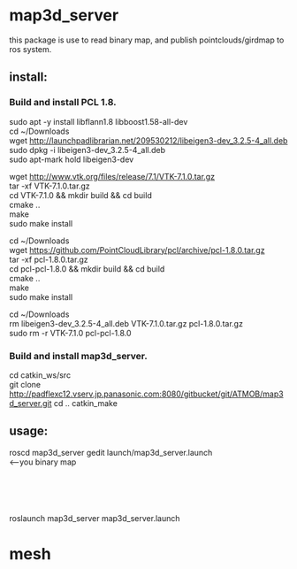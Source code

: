 # map3d_server

this package is use to read binary map, and publish pointclouds/girdmap to ros system.  

## install:

### Build and install PCL 1.8.
sudo apt -y install libflann1.8 libboost1.58-all-dev  
cd ~/Downloads  
wget http://launchpadlibrarian.net/209530212/libeigen3-dev_3.2.5-4_all.deb  
sudo dpkg -i libeigen3-dev_3.2.5-4_all.deb  
sudo apt-mark hold libeigen3-dev  

wget http://www.vtk.org/files/release/7.1/VTK-7.1.0.tar.gz  
tar -xf VTK-7.1.0.tar.gz  
cd VTK-7.1.0 && mkdir build && cd build  
cmake ..  
make                                                               
sudo make install  

cd ~/Downloads  
wget https://github.com/PointCloudLibrary/pcl/archive/pcl-1.8.0.tar.gz  
tar -xf pcl-1.8.0.tar.gz  
cd pcl-pcl-1.8.0 && mkdir build && cd build  
cmake ..  
make  
sudo make install  

cd ~/Downloads  
rm libeigen3-dev_3.2.5-4_all.deb VTK-7.1.0.tar.gz pcl-1.8.0.tar.gz  
sudo rm -r VTK-7.1.0 pcl-pcl-1.8.0  

### Build and install map3d_server.    
cd catkin_ws/src  
git clone http://padflexc12.vserv.jp.panasonic.com:8080/gitbucket/git/ATMOB/map3d_server.git
cd ..
catkin_make


## usage:
roscd map3d_server
gedit launch/map3d_server.launch
    <node name="map3d_server" pkg="map3d_server" type="map3d_server" respawn="false" output="screen" >  
    <param name="binary_filename"    type="string" value= "/home/liu/catkin_ws/src/map3d_server/map/gazebo.pcd" />  <--you binary map
    <param name="map3d_topic_name"   type="string" value= "/map3d" />  
    <param name="map2d_topic_name"   type="string" value= "/map" />  
    <param name="grid_size"          type="double"  value= "0.05" />  
    <param name="min_z"              type="double"  value= "-0.2" />  
    <param name="max_z"              type="double"  value= "1" />  
    <param name="min_prob"           type="double"  value= "0.53" />  
roslaunch map3d_server map3d_server.launch




# mesh
